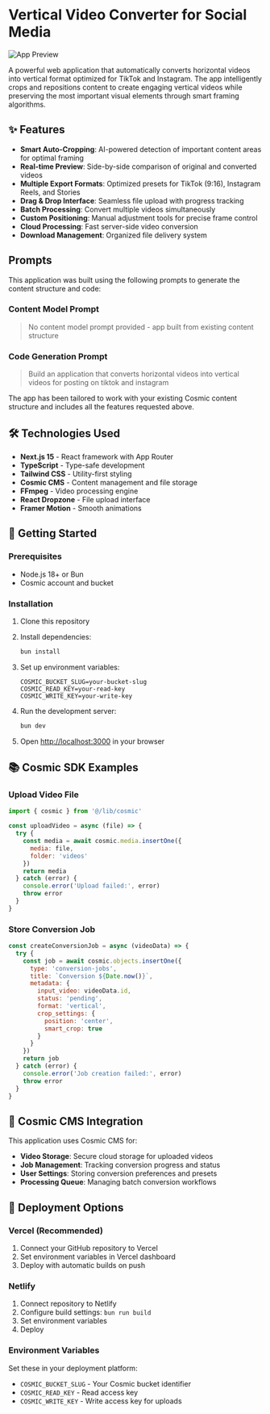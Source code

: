 # Vertical Video Converter for Social Media

![App Preview](https://images.unsplash.com/photo-1611162616305-c69b3fa7fbe0?w=1200&h=300&fit=crop&auto=format)

A powerful web application that automatically converts horizontal videos into vertical format optimized for TikTok and Instagram. The app intelligently crops and repositions content to create engaging vertical videos while preserving the most important visual elements through smart framing algorithms.

## ✨ Features

- **Smart Auto-Cropping**: AI-powered detection of important content areas for optimal framing
- **Real-time Preview**: Side-by-side comparison of original and converted videos
- **Multiple Export Formats**: Optimized presets for TikTok (9:16), Instagram Reels, and Stories
- **Drag & Drop Interface**: Seamless file upload with progress tracking
- **Batch Processing**: Convert multiple videos simultaneously
- **Custom Positioning**: Manual adjustment tools for precise frame control
- **Cloud Processing**: Fast server-side video conversion
- **Download Management**: Organized file delivery system

<!-- CLONE_PROJECT_BUTTON -->

## Prompts

This application was built using the following prompts to generate the content structure and code:

### Content Model Prompt

> No content model prompt provided - app built from existing content structure

### Code Generation Prompt

> Build an application that converts horizontal videos into vertical videos for posting on tiktok and instagram

The app has been tailored to work with your existing Cosmic content structure and includes all the features requested above.

## 🛠 Technologies Used

- **Next.js 15** - React framework with App Router
- **TypeScript** - Type-safe development
- **Tailwind CSS** - Utility-first styling
- **Cosmic CMS** - Content management and file storage
- **FFmpeg** - Video processing engine
- **React Dropzone** - File upload interface
- **Framer Motion** - Smooth animations

## 🚀 Getting Started

### Prerequisites

- Node.js 18+ or Bun
- Cosmic account and bucket

### Installation

1. Clone this repository
2. Install dependencies:
   ```bash
   bun install
   ```

3. Set up environment variables:
   ```env
   COSMIC_BUCKET_SLUG=your-bucket-slug
   COSMIC_READ_KEY=your-read-key
   COSMIC_WRITE_KEY=your-write-key
   ```

4. Run the development server:
   ```bash
   bun dev
   ```

5. Open [http://localhost:3000](http://localhost:3000) in your browser

## 📚 Cosmic SDK Examples

### Upload Video File
```javascript
import { cosmic } from '@/lib/cosmic'

const uploadVideo = async (file) => {
  try {
    const media = await cosmic.media.insertOne({
      media: file,
      folder: 'videos'
    })
    return media
  } catch (error) {
    console.error('Upload failed:', error)
    throw error
  }
}
```

### Store Conversion Job
```javascript
const createConversionJob = async (videoData) => {
  try {
    const job = await cosmic.objects.insertOne({
      type: 'conversion-jobs',
      title: `Conversion ${Date.now()}`,
      metadata: {
        input_video: videoData.id,
        status: 'pending',
        format: 'vertical',
        crop_settings: {
          position: 'center',
          smart_crop: true
        }
      }
    })
    return job
  } catch (error) {
    console.error('Job creation failed:', error)
    throw error
  }
}
```

## 🎨 Cosmic CMS Integration

This application uses Cosmic CMS for:

- **Video Storage**: Secure cloud storage for uploaded videos
- **Job Management**: Tracking conversion progress and status
- **User Settings**: Storing conversion preferences and presets
- **Processing Queue**: Managing batch conversion workflows

## 🚀 Deployment Options

### Vercel (Recommended)
1. Connect your GitHub repository to Vercel
2. Set environment variables in Vercel dashboard
3. Deploy with automatic builds on push

### Netlify
1. Connect repository to Netlify
2. Configure build settings: `bun run build`
3. Set environment variables
4. Deploy

### Environment Variables
Set these in your deployment platform:
- `COSMIC_BUCKET_SLUG` - Your Cosmic bucket identifier
- `COSMIC_READ_KEY` - Read access key
- `COSMIC_WRITE_KEY` - Write access key for uploads
